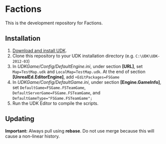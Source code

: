 # Factions

This is the development repository for Factions.

## Installation

1. [Download and install UDK](http://udk.com/download).
2. Clone this repository to your UDK installation directory (e.g. `C:\UDK\UDK-2012-03`)
3. In _UDKGame/Config/DefaultEngine.ini_, under section **[URL]**, set `Map=TestMap.udk` and `LocalMap=TestMap.udk`. At the end of section **[UnrealEd.EditorEngine]**, add `+EditPackages=FSGame` 
4. In _UDKGame/Config/DefaultGame.ini_, under section **[Engine.GameInfo]**, set `DefaultGame=FSGame.FSTeamGame`, `DefaultServerGame=FSGame.FSTeamGame`, and `DefaultGameType="FSGame.FSTeamGame";`
5. Run the UDK Editor to compile the scripts.

## Updating

**Important:** Always pull using **rebase**. Do not use merge because this will cause a non-linear history.